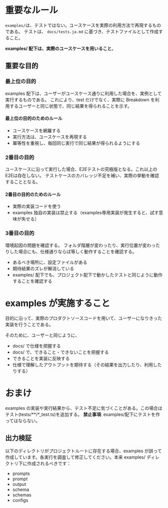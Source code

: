 
# 重要なルール
`examples/`は、テストではない。ユースケースを実際の利用方法で再現するものである。
テストは、 `docs/tests.ja.md` に基づき、テストファイルとして作成すること。

**examples/ 配下は、実際のユースケースを用いること**。

## 重要な目的

### 最上位の目的

examples 配下は、ユーザーがユースケース通りに利用した場合を、実例として実行するものである。
これにより、test だけでなく、実際に Breakdown を利用するユーザーと同じ状態で、同じ結果を得られることを示す。

#### 最上位の目的のためのルール

- ユースケースを網羅する
- 実行方法は、ユースケースを再現する
- 冪等性を重視し、毎回同じ実行で同じ結果が得られるようにする

### 2番目の目的

ユースケースに沿って実行した場合、E2Eテストの究極版となる。これ以上のE2Eは存在しない。
テストケースのカバレッジ不足を補い、実際の挙動を確認することとなる。

#### 2番目の目的のためのルール

- 実際の実装コードを使う
- examples 独自の実装は禁止する（examples専用実装が発生すると、試す意味が失せる）

### 3番目の目的

環境起因の問題を確認する。
フォルダ階層が変わったり、実行位置が変わったりした場合にも、仕様通りならば等しく動作することを確認する。

- あるべき場所に、設定ファイルがある
- 期待結果のズレが解消している
- examples/ 配下でも、プロジェクト配下で動かしたテストと同じように動作することを確認する

# examples が実施すること

目的に沿って、実際のプロダクトソースコードを用いて、ユーザーになりきった実装を行うことである。

そのために、ユーザーと同じように、
- docs/ で仕様を把握する
- docs/ で、できること・できないことを把握する
- できることを実装に反映する
- 仕様で理解したアウトプットを期待する（その結果を出力したり、利用したりする）

# おまけ

examples の実装や実行結果から、テスト不足に気づくことがある。この場合はテスト(tests/**/*_test.ts)を追加する。
**禁止事項**: examples/配下にテストを作ってはならない。

## 出力検証

以下のディレクトリがプロジェクトルートに存在する場合、examples が誤って作成しています。各実行を調査して修正してください。本来 examples/ ディレクトリ下に作成されるべきです：

- prompts
- prompt
- output
- schema
- schemas
- configs
